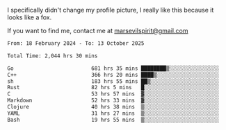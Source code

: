 I specifically didn't change my profile picture, I really like this because it looks like a fox.

If you want to find me, contact me at marsevilspirit@gmail.com

<!--START_SECTION:waka-->

```txt
From: 18 February 2024 - To: 13 October 2025

Total Time: 2,044 hrs 30 mins

Go                         681 hrs 35 mins ████████▒░░░░░░░░░░░░░░░░   33.34 %
C++                        366 hrs 20 mins ████▒░░░░░░░░░░░░░░░░░░░░   17.92 %
sh                         183 hrs 55 mins ██▒░░░░░░░░░░░░░░░░░░░░░░   09.00 %
Rust                       82 hrs 5 mins   █░░░░░░░░░░░░░░░░░░░░░░░░   04.01 %
C                          53 hrs 57 mins  ▓░░░░░░░░░░░░░░░░░░░░░░░░   02.64 %
Markdown                   52 hrs 33 mins  ▓░░░░░░░░░░░░░░░░░░░░░░░░   02.57 %
Clojure                    40 hrs 38 mins  ▒░░░░░░░░░░░░░░░░░░░░░░░░   01.99 %
YAML                       31 hrs 27 mins  ▒░░░░░░░░░░░░░░░░░░░░░░░░   01.54 %
Bash                       19 hrs 55 mins  ▒░░░░░░░░░░░░░░░░░░░░░░░░   00.97 %
```

<!--END_SECTION:waka-->
